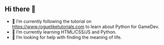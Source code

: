 ## Hi there 👋

- 🔭 I’m currently following the tutorial on https://www.rogueliketutorials.com to learn about Python for GameDev.
- 🌱 I’m currently learning HTML/CSS/JS and Python.
- 🤔 I’m looking for help with finding the meaning of life.

